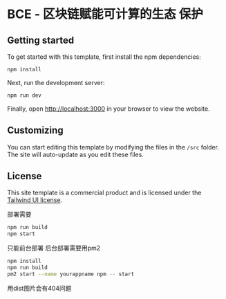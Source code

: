 # BCE - 区块链赋能可计算的生态 保护

## Getting started

To get started with this template, first install the npm dependencies:

```bash
npm install
```

Next, run the development server:

```bash
npm run dev
```

Finally, open [http://localhost:3000](http://localhost:3000) in your browser to view the website.

## Customizing

You can start editing this template by modifying the files in the `/src` folder. The site will auto-update as you edit these files.

## License

This site template is a commercial product and is licensed under the [Tailwind UI license](https://tailwindui.com/license).


部署需要
```bash
npm run build
npm start 
```
只能前台部署
后台部署需要用pm2

```bash
npm install
npm run build
pm2 start --name yourappname npm -- start
```

用dist图片会有404问题
